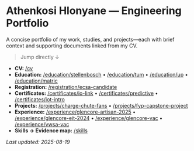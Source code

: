 # Athenkosi Hlonyane — Engineering Portfolio

A concise portfolio of my work, studies, and projects—each with brief context and supporting documents linked from my CV.

> Jump directly ↓

- **CV:** [/cv](./cv)
- **Education:** [/education/stellenbosch](./education/tertiary/stellenbosch) • [/education/tum](./education/tertiary/tum) • [/education/up](./education/tertiary/up) • [/education/matric](./education/secondary/matric)
- **Registration:** [/registration/ecsa-candidate](./registration/ecsa-candidate)
- **Certificates:** [/certificates/io-link](./certificates/io-link) • [/certificates/predictive](./certificates/predictive) • [/certificates/iot-intro](./certificates/iot-intro)
- **Projects:** [/projects/charge-chute-fans](./projects/charge-chute-fans) • [/projects/fyp-capstone-project](./projects/fyp-capstone-project)
- **Experience:** [/experience/glencore-artisan-2025](./experience/glencore-artisan-2025) • [/experience/glencore-eit-2024](./experience/glencore-eit-2024) • [/experience/glencore-vac](./experience/glencore-instrumentation-vac-2022) • [/experience/vwsa-vac](./experience/vwsa-vac)
- **Skills → Evidence map:** [/skills](./skills)

_Last updated: 2025-08-19_
